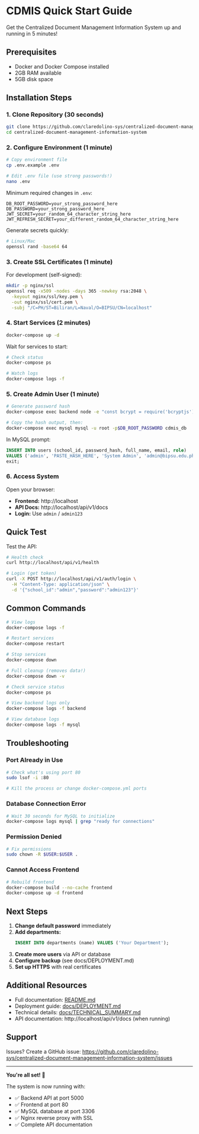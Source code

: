 # CDMIS Quick Start Guide

Get the Centralized Document Management Information System up and running in 5 minutes!

## Prerequisites

- Docker and Docker Compose installed
- 2GB RAM available
- 5GB disk space

## Installation Steps

### 1. Clone Repository (30 seconds)

```bash
git clone https://github.com/claredolino-sys/centralized-document-management-information-system.git
cd centralized-document-management-information-system
```

### 2. Configure Environment (1 minute)

```bash
# Copy environment file
cp .env.example .env

# Edit .env file (use strong passwords!)
nano .env
```

Minimum required changes in `.env`:
```env
DB_ROOT_PASSWORD=your_strong_password_here
DB_PASSWORD=your_strong_password_here
JWT_SECRET=your_random_64_character_string_here
JWT_REFRESH_SECRET=your_different_random_64_character_string_here
```

Generate secrets quickly:
```bash
# Linux/Mac
openssl rand -base64 64
```

### 3. Create SSL Certificates (1 minute)

For development (self-signed):
```bash
mkdir -p nginx/ssl
openssl req -x509 -nodes -days 365 -newkey rsa:2048 \
  -keyout nginx/ssl/key.pem \
  -out nginx/ssl/cert.pem \
  -subj "/C=PH/ST=Biliran/L=Naval/O=BIPSU/CN=localhost"
```

### 4. Start Services (2 minutes)

```bash
docker-compose up -d
```

Wait for services to start:
```bash
# Check status
docker-compose ps

# Watch logs
docker-compose logs -f
```

### 5. Create Admin User (1 minute)

```bash
# Generate password hash
docker-compose exec backend node -e "const bcrypt = require('bcryptjs'); console.log(bcrypt.hashSync('admin123', 10));"

# Copy the hash output, then:
docker-compose exec mysql mysql -u root -p$DB_ROOT_PASSWORD cdmis_db
```

In MySQL prompt:
```sql
INSERT INTO users (school_id, password_hash, full_name, email, role) 
VALUES ('admin', 'PASTE_HASH_HERE', 'System Admin', 'admin@bipsu.edu.ph', 'Admin');
exit;
```

### 6. Access System

Open your browser:
- **Frontend:** http://localhost
- **API Docs:** http://localhost/api/v1/docs
- **Login:** Use `admin` / `admin123`

## Quick Test

Test the API:
```bash
# Health check
curl http://localhost/api/v1/health

# Login (get token)
curl -X POST http://localhost/api/v1/auth/login \
  -H "Content-Type: application/json" \
  -d '{"school_id":"admin","password":"admin123"}'
```

## Common Commands

```bash
# View logs
docker-compose logs -f

# Restart services
docker-compose restart

# Stop services
docker-compose down

# Full cleanup (removes data!)
docker-compose down -v

# Check service status
docker-compose ps

# View backend logs only
docker-compose logs -f backend

# View database logs
docker-compose logs -f mysql
```

## Troubleshooting

### Port Already in Use
```bash
# Check what's using port 80
sudo lsof -i :80

# Kill the process or change docker-compose.yml ports
```

### Database Connection Error
```bash
# Wait 30 seconds for MySQL to initialize
docker-compose logs mysql | grep "ready for connections"
```

### Permission Denied
```bash
# Fix permissions
sudo chown -R $USER:$USER .
```

### Cannot Access Frontend
```bash
# Rebuild frontend
docker-compose build --no-cache frontend
docker-compose up -d frontend
```

## Next Steps

1. **Change default password** immediately
2. **Add departments:**
   ```sql
   INSERT INTO departments (name) VALUES ('Your Department');
   ```
3. **Create more users** via API or database
4. **Configure backup** (see docs/DEPLOYMENT.md)
5. **Set up HTTPS** with real certificates

## Additional Resources

- Full documentation: [README.md](../README.md)
- Deployment guide: [docs/DEPLOYMENT.md](DEPLOYMENT.md)
- Technical details: [docs/TECHNICAL_SUMMARY.md](TECHNICAL_SUMMARY.md)
- API documentation: http://localhost/api/v1/docs (when running)

## Support

Issues? Create a GitHub issue:
https://github.com/claredolino-sys/centralized-document-management-information-system/issues

---

**You're all set! 🎉**

The system is now running with:
- ✅ Backend API at port 5000
- ✅ Frontend at port 80
- ✅ MySQL database at port 3306
- ✅ Nginx reverse proxy with SSL
- ✅ Complete API documentation
